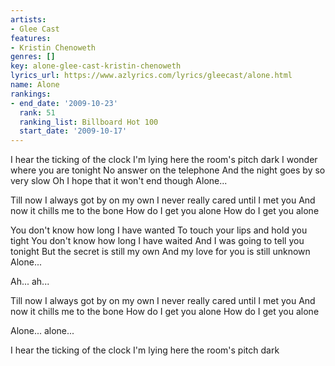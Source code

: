 ```yaml
---
artists:
- Glee Cast
features:
- Kristin Chenoweth
genres: []
key: alone-glee-cast-kristin-chenoweth
lyrics_url: https://www.azlyrics.com/lyrics/gleecast/alone.html
name: Alone
rankings:
- end_date: '2009-10-23'
  rank: 51
  ranking_list: Billboard Hot 100
  start_date: '2009-10-17'
---
```


I hear the ticking of the clock
I'm lying here the room's pitch dark
I wonder where you are tonight
No answer on the telephone
And the night goes by so very slow
Oh I hope that it won't end though
Alone...

Till now I always got by on my own
I never really cared until I met you
And now it chills me to the bone
How do I get you alone
How do I get you alone

You don't know how long I have wanted
To touch your lips and hold you tight
You don't know how long I have waited
And I was going to tell you tonight
But the secret is still my own
And my love for you is still unknown
Alone...

Ah... ah...

Till now I always got by on my own
I never really cared until I met you
And now it chills me to the bone
How do I get you alone
How do I get you alone

Alone... alone...

I hear the ticking of the clock
I'm lying here the room's pitch dark



